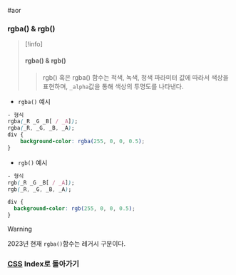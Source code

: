 #aor 
### rgba() & rgb()
>[!info]
>#### rgba() & rgb()
>
>>rgb() 혹은 rgba() 함수는 적색, 녹색, 청색 파라미터 값에 따라서 색상을 표현하며, `_alpha`값을 통해 색상의 투명도를 나타낸다.

- `rgba()` 예시
```CSS
- 형식
rgba(_R _G _B[ / _A]);
rgba(_R, _G, _B, _A);
div {
	background-color: rgba(255, 0, 0, 0.5);
}
```

- `rgb()` 예시
```css
- 형식
rgb(_R _G _B[ / _A]);
rgb(_R, _G, _B, _A);

div {
  background-color: rgb(255, 0, 0, 0.5);
}
```

>[!warning]
>2023년 현재 `rgba()`함수는 레거시 구문이다.
### [CSS](../../Dev-Index/CSS.md) Index로 돌아가기